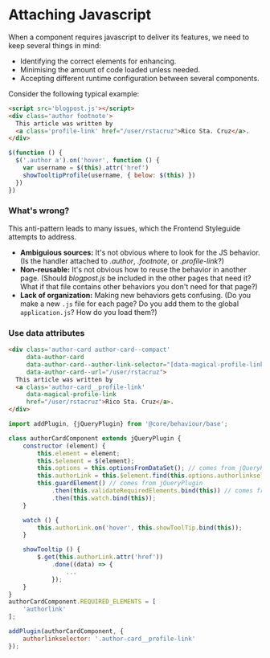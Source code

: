 # Attaching Javascript

When a component requires javascript to deliver its features, we need to keep several things in mind:

  * Identifying the correct elements for enhancing.
  * Minimising the amount of code loaded unless needed.
  * Accepting different runtime configuration between several components.

Consider the following typical example:


```html
<script src='blogpost.js'></script>
<div class='author footnote'>
  This article was written by
  <a class='profile-link' href="/user/rstacruz">Rico Sta. Cruz</a>.
</div>
```

```js
$(function () {
  $('.author a').on('hover', function () {
    var username = $(this).attr('href')
    showTooltipProfile(username, { below: $(this) })
  })
})
```

### What's wrong?

This anti-pattern leads to many issues, which the Frontend Styleguide attempts to address.

 * **Ambiguious sources:** It's not obvious where to look for the JS behavior. (Is the handler attached to *.author*, *.footnote*, or *.profile-link*?)
 * **Non-reusable:** It's not obvious how to reuse the behavior in another page. (Should *blogpost.js* be included in the other pages that need it? What if that file contains other behaviors you don't need for that page?)
 * **Lack of organization:** Making new behaviors gets confusing. (Do you make a new `.js` file for each page? Do you add them to the global `application.js`? How do you load them?)

### Use data attributes



```html
<div class='author-card author-card--compact'
     data-author-card
     data-author-card--author-link-selector="[data-magical-profile-link]"
     data-author-card--url="/user/rstacruz">
  This article was written by
  <a class='author-card__profile-link'
     data-magical-profile-link
     href="/user/rstacruz">Rico Sta. Cruz</a>.
</div>
```

```js
import addPlugin, {jQueryPlugin} from '@core/behaviour/base';

class authorCardComponent extends jQueryPlugin {
    constructor (element) {
        this.element = element;
        this.$element = $(element);
        this.options = this.optionsFromDataSet(); // comes from jQueryPlugin
        this.authorLink = this.$element.find(this.options.authorlinkselector);
        this.guardElement() // comes from jQueryPlugin
            .then(this.validateRequiredElements.bind(this)) // comes from jQueryPlugin
            .then(this.watch.bind(this));
    }

    watch () {
        this.authorLink.on('hover', this.showToolTip.bind(this));
    }

    showTooltip () {
        $.get(this.authorLink.attr('href'))
            .done((data) => {
                ...
            });
    }
}
authorCardComponent.REQUIRED_ELEMENTS = [
    'authorlink'
];

addPlugin(authorCardComponent, {
    authorlinkselector: '.author-card__profile-link'
});
```
